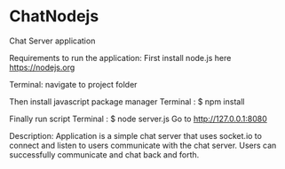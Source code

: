# ChatNodejs

Chat Server application

Requirements to run the application:
First install node.js here https://nodejs.org

Terminal: navigate to project folder 

Then install javascript package manager 
Terminal : $ npm install

Finally run script 
Terminal : $ node server.js
Go to http://127.0.0.1:8080

Description:
Application is a simple chat server that uses socket.io to connect and listen to users communicate with the chat server. Users can successfully communicate and chat back and forth. 

